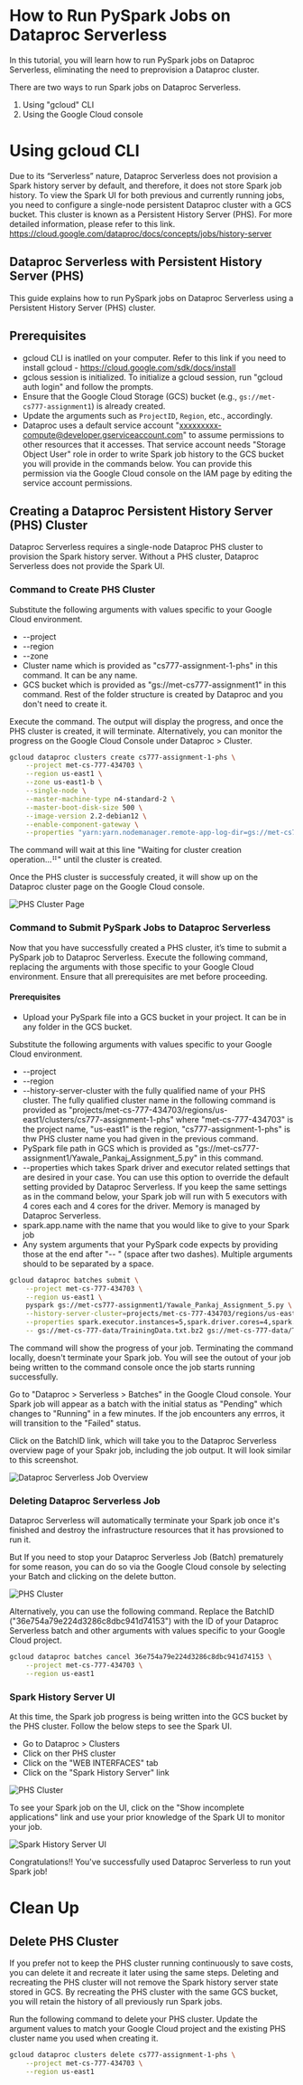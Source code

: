 # How to Run PySpark Jobs on Dataproc Serverless

In this tutorial, you will learn how to run PySpark jobs on Dataproc Serverless, eliminating the need to preprovision a Dataproc cluster.

There are two ways to run Spark jobs on Dataproc Serverless.

1. Using "gcloud" CLI
2. Using the Google Cloud console

# Using gcloud CLI

Due to its “Serverless” nature, Dataproc Serverless does not provision a Spark history server by default, and therefore, it does not store Spark job history. To view the Spark UI for both previous and currently running jobs, you need to configure a single-node persistent Dataproc cluster with a GCS bucket. This cluster is known as a Persistent History Server (PHS). For more detailed information, please refer to this link. https://cloud.google.com/dataproc/docs/concepts/jobs/history-server

## Dataproc Serverless with Persistent History Server (PHS)

This guide explains how to run PySpark jobs on Dataproc Serverless using a Persistent History Server (PHS) cluster.

## Prerequisites

- gcloud CLI is inatlled on your computer. Refer to this link if you need to install gcloud - https://cloud.google.com/sdk/docs/install
- gclous session is initialized. To initialize a gcloud session, run "gcloud auth login" and follow the prompts.
- Ensure that the Google Cloud Storage (GCS) bucket (e.g., `gs://met-cs777-assignment1`) is already created.
- Update the arguments such as `ProjectID`, `Region`, etc., accordingly.
- Dataproc uses a default service account "xxxxxxxxx-compute@developer.gserviceaccount.com" to assume permissions to other resources that it accesses. That service account needs "Storage Object User" role in order to write Spark job history to the GCS bucket you will provide in the commands below. You can provide this permission via the Google Cloud console on the IAM page by editing the service account permissions. 

## Creating a Dataproc Persistent History Server (PHS) Cluster

Dataproc Serverless requires a single-node Dataproc PHS cluster to provision the Spark history server. Without a PHS cluster, Dataproc Serverless does not provide the Spark UI.

### Command to Create PHS Cluster

Substitute the following arguments with values specific to your Google Cloud environment.
- --project
- --region
- --zone
- Cluster name which is provided as "cs777-assignment-1-phs" in this command. It can be any name.
- GCS bucket which is provided as "gs://met-cs777-assignment1" in this command. Rest of the folder structure is created by Dataproc and you don't need to create it.

Execute the command. The output will display the progress, and once the PHS cluster is created, it will terminate. Alternatively, you can monitor the progress on the Google Cloud Console under Dataproc > Cluster.

```sh
gcloud dataproc clusters create cs777-assignment-1-phs \
    --project met-cs-777-434703 \
    --region us-east1 \
    --zone us-east1-b \
    --single-node \
    --master-machine-type n4-standard-2 \
    --master-boot-disk-size 500 \
    --image-version 2.2-debian12 \
    --enable-component-gateway \
    --properties "yarn:yarn.nodemanager.remote-app-log-dir=gs://met-cs777-assignment1/*/,spark:spark.history.fs.logDirectory=gs://met-cs777-assignment1/*/spark-job-historyyarn-logs,spark:spark.eventLog.dir=gs://met-cs777-assignment1/events/spark-job-history"

```

The command will wait at this line "Waiting for cluster creation operation...⠛" until the cluster is created.

Once the PHS cluster is successfuly created, it will show up on the Dataproc cluster page on the Google Cloud console.

![PHS Cluster Page](sceenshots/dataproc_serverless_phs_cluster_ui.jpg?raw=true "PHS Cluster Page")


### Command to Submit PySpark Jobs to Dataproc Serverless

Now that you have successfully created a PHS cluster, it’s time to submit a PySpark job to Dataproc Serverless. Execute the following command, replacing the arguments with those specific to your Google Cloud environment. Ensure that all prerequisites are met before proceeding.

#### Prerequisites

- Upload your PySpark file into a GCS bucket in your project. It can be in any folder in the GCS bucket.

Substitute the following arguments with values specific to your Google Cloud environment.
- --project
- --region
- --history-server-cluster with the fully qualified name of your PHS cluster. The fully qualified cluster name in the following command is provided as "projects/met-cs-777-434703/regions/us-east1/clusters/cs777-assignment-1-phs" where "met-cs-777-434703" is the project name, "us-east1" is the region, "cs777-assignment-1-phs" is thw PHS cluster name you had given in the previous command.
- PySpark file path in GCS which is provided as "gs://met-cs777-assignment1/Yawale_Pankaj_Assignment_5.py" in this command.
- --properties which takes Spark driver and executor related settings that are desired in your case. You can use this option to override the default setting provided by Dataproc Serverless. If you keep the same settings as in the command below, your Spark job will run with 5 executors with 4 cores each and 4 cores for the driver. Memory is managed by Dataproc Serverless.
- spark.app.name with the name that you would like to give to your Spark job
- Any system arguments that your PySpark code expects by providing those at the end after "-- " (space after two dashes). Multiple arguments should to be separated by a space.

```sh
gcloud dataproc batches submit \
    --project met-cs-777-434703 \
    --region us-east1 \
    pyspark gs://met-cs777-assignment1/Yawale_Pankaj_Assignment_5.py \
    --history-server-cluster=projects/met-cs-777-434703/regions/us-east1/clusters/cs777-assignment-1-phs \
    --properties spark.executor.instances=5,spark.driver.cores=4,spark.executor.cores=4,spark.app.name=Yawale_Pankaj_Assignment_4 \
    -- gs://met-cs-777-data/TrainingData.txt.bz2 gs://met-cs-777-data/TestingData.txt.bz2

```

The command will show the progress of your job. Terminating the command locally, doesn't terminate your Spark job. You will see the outout of your job being written to the command console once the job starts running successfully.

Go to "Dataproc > Serverless > Batches" in the Google Cloud console. Your Spark job will appear as a batch with the initial status as "Pending" which changes to "Running" in a few minutes. If the job encounters any errros, it will transition to the "Failed" status.

Click on the BatchID link, which will take you to the Dataproc Serverless overview page of your Spakr job, including the job output. It will look similar to this screenshot.

![Dataproc Serverless Job Overview](sceenshots/dataproc_serverless_job_overview.jpg?raw=true "Dataproc Serverless Job Overview")

### Deleting Dataproc Serverless Job
Dataproc Serverless will automatically terminate your Spark job once it's finished and destroy the infrastructure resources that it has provsioned to run it.

But If you need to stop your Dataproc Serverless Job (Batch) prematurely for some reason, you can do so via the Google Cloud console by selecting your Batch and clicking on the delete button. 

![PHS Cluster](sceenshots/dataproc_serverless_delete_batch.jpg?raw=true "PHS Cluster")


Alternatively, you can use the following command. Replace the BatchID ("36e754a79e224d3286c8dbc941d74153") with the ID of your Dataproc Serverless batch and other arguments with values specific to your Google Cloud project.

```sh
gcloud dataproc batches cancel 36e754a79e224d3286c8dbc941d74153 \
    --project met-cs-777-434703 \
    --region us-east1

```

### Spark History Server UI

At this time, the Spark job progress is being written into the GCS bucket by the PHS cluster. Follow the below steps to see the Spark UI.

- Go to Dataproc > Clusters
- Click on ther PHS cluster
- Click on the "WEB INTERFACES" tab
- Click on the "Spark History Server" link


![PHS Cluster](sceenshots/dataproc_serverless_phs_cluster.jpg?raw=true "PHS Cluster")

To see your Spark job on the UI, click on the "Show incomplete applications" link and use your prior knowledge of the Spark UI to monitor your job.

![Spark History Server UI](sceenshots/dataproc_serverless_spark_history_ui.jpg?raw=true "Spark History Server UI")


Congratulations!! You've successfully used Dataproc Serverless to run yout Spark job!

# Clean Up

## Delete PHS Cluster

If you prefer not to keep the PHS cluster running continuously to save costs, you can delete it and recreate it later using the same steps. Deleting and recreating the PHS cluster will not remove the Spark history server state stored in GCS. By recreating the PHS cluster with the same GCS bucket, you will retain the history of all previously run Spark jobs.

Run the following command to delete your PHS cluster. Update the argument values to match your Google Cloud project and the existing PHS cluster name you used when creating it.

```sh
gcloud dataproc clusters delete cs777-assignment-1-phs \
    --project met-cs-777-434703 \
    --region us-east1

```



